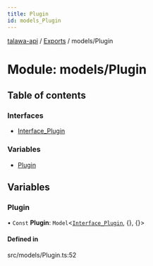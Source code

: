 ```yaml
---
title: Plugin
id: models_Plugin
---
```

[talawa-api](../README.md) / [Exports](../modules.md) / models/Plugin

# Module: models/Plugin

## Table of contents

### Interfaces

- [Interface\_Plugin](../interfaces/models_Plugin.Interface_Plugin.md)

### Variables

- [Plugin](models_Plugin.md#plugin)

## Variables

### Plugin

• `Const` **Plugin**: `Model`<[`Interface_Plugin`](../interfaces/models_Plugin.Interface_Plugin.md), {}, {}\>

#### Defined in

src/models/Plugin.ts:52
